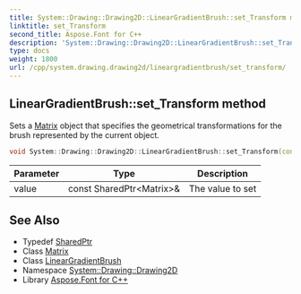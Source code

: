 ```yaml
---
title: System::Drawing::Drawing2D::LinearGradientBrush::set_Transform method
linktitle: set_Transform
second_title: Aspose.Font for C++
description: 'System::Drawing::Drawing2D::LinearGradientBrush::set_Transform method. Sets a Matrix object that specifies the geometrical transformations for the brush represented by the current object in C++.'
type: docs
weight: 1800
url: /cpp/system.drawing.drawing2d/lineargradientbrush/set_transform/
---
```

## LinearGradientBrush::set_Transform method


Sets a [Matrix](../../matrix/) object that specifies the geometrical transformations for the brush represented by the current object.

```cpp
void System::Drawing::Drawing2D::LinearGradientBrush::set_Transform(const SharedPtr<Matrix> &value)
```


| Parameter | Type | Description |
| --- | --- | --- |
| value | const SharedPtr\<Matrix\>\& | The value to set |

## See Also

* Typedef [SharedPtr](../../../system/sharedptr/)
* Class [Matrix](../../matrix/)
* Class [LinearGradientBrush](../)
* Namespace [System::Drawing::Drawing2D](../../)
* Library [Aspose.Font for C++](../../../)
